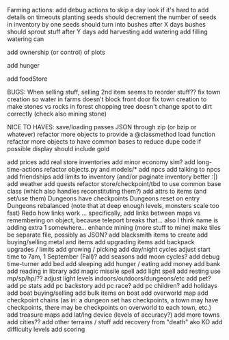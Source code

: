 Farming actions:
  add debug actions to skip a day
  look if it's hard to add details on timeouts
  planting seeds should decrement the number of seeds in inventory by one
  seeds should turn into bushes after X days
  bushes should sprout stuff after Y days
  add harvesting
  add watering
  add filling watering can

add ownership (or control) of plots

add hunger

add foodStore

BUGS:
  When selling stuff, selling 2nd item seems to reorder stuff??
  fix town creation so water in farms doesn't block front door
  fix town creation to make stones vs rocks in forest
  chopping tree doesn't change spot to dirt correctly (check also mining stone)

NICE TO HAVES:
  save/loading passes JSON through zip (or bzip or whatever)
  refactor more objects to provide a @classmethod load function
  refactor more objects to have common bases to reduce dupe code if possible
  display should include gold

add prices
add real store inventories
add minor economy sim?
add long-time-actions
refactor objects.py and models/*
add npcs
add talking to npcs
add friendships
add limits to inventory (and/or paginate inventory better :|)
add weather
add quests
refactor store/checkpoint/tbd to use common base class (which also handles reconstituting them?)
add attrs to items (and set/use them)
Dungeons have checkpoints
Dungeons reset on entry
Dungeons rebalanced (note that at deep enough levels, monsters scale too fast)
Redo how links work ... specifically, add links between maps vs remembering on object, because teleport breaks that... also I think name is adding extra 1 somewhere...
enhance mining (more stuff to mine)
make tiles be separate file, possibly as JSON?
add blacksmith items to create
add buying/selling metal and items
add upgrading items
add backpack upgrades / limits
add growing / picking
add day/night cycles
adjust start time to 7am, 1 September (Fall)?
add seasons
add moon cycles?
add debug time-turner
add bed
add sleeping
add hunger / eating
add money
add bank
add reading in library
add magic missile spell
add light spell
add resting
use mp/sp/hp/?? 
adjust light levels indoors/outdoors/dungeons/etc
add pet?
add pc stats
add pc backstory
add pc race?
add pc children?
add holidays
add boat buying/selling
add bulk items on boat
add overworld map
add checkpoint chains (as in: a dungeon set has checkpoints, a town may have checkpoints, there may be checkpoints on overworld to each town, etc.)
add treasure maps
add lat/lng device (levels of accuracy?)
add more towns
add cities??
add other terrains / stuff
add recovery from "death" ako KO
add difficulty levels
add scoring